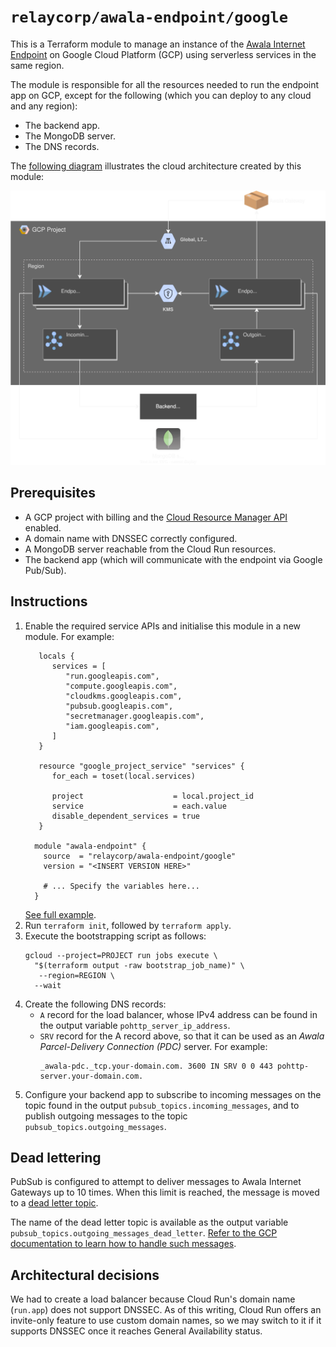# `relaycorp/awala-endpoint/google`

This is a Terraform module to manage an instance of the [Awala Internet Endpoint](https://docs.relaycorp.tech/awala-endpoint-internet/) on Google Cloud Platform (GCP) using serverless services in the same region.

The module is responsible for all the resources needed to run the endpoint app on GCP, except for the following (which you can deploy to any cloud and any region):

- The backend app.
- The MongoDB server.
- The DNS records.

The [following diagram](https://github.com/relaycorp/terraform-google-awala-endpoint/blob/main/diagrams/cloud.svg) illustrates the cloud architecture created by this module:

![](./diagrams/cloud.svg)

## Prerequisites

- A GCP project with billing and the [Cloud Resource Manager API](https://console.developers.google.com/apis/api/cloudresourcemanager.googleapis.com/overview) enabled.
- A domain name with DNSSEC correctly configured.
- A MongoDB server reachable from the Cloud Run resources.
- The backend app (which will communicate with the endpoint via Google Pub/Sub).

## Instructions

1. Enable the required service APIs and initialise this module in a new module. For example:
   ```hcl
      locals {
         services = [
            "run.googleapis.com",
            "compute.googleapis.com",
            "cloudkms.googleapis.com",
            "pubsub.googleapis.com",
            "secretmanager.googleapis.com",
            "iam.googleapis.com",
         ]
      }

      resource "google_project_service" "services" {
         for_each = toset(local.services)

         project                    = local.project_id
         service                    = each.value
         disable_dependent_services = true
      }

     module "awala-endpoint" {
       source  = "relaycorp/awala-endpoint/google"
       version = "<INSERT VERSION HERE>"
   
       # ... Specify the variables here...
     }
   ```
   [See full example](examples/pong).
2. Run `terraform init`, followed by `terraform apply`.
3. Execute the bootstrapping script as follows:
   ```shell
   gcloud --project=PROJECT run jobs execute \
     "$(terraform output -raw bootstrap_job_name)" \
      --region=REGION \
     --wait
   ```
4. Create the following DNS records:
   - `A` record for the load balancer, whose IPv4 address can be found in the output variable `pohttp_server_ip_address`.
   - `SRV` record for the A record above, so that it can be used as an _Awala Parcel-Delivery Connection (PDC)_ server. For example:
     ```
     _awala-pdc._tcp.your-domain.com. 3600 IN SRV 0 0 443 pohttp-server.your-domain.com.
     ```
5. Configure your backend app to subscribe to incoming messages on the topic found in the output `pubsub_topics.incoming_messages`, and to publish outgoing messages to the topic `pubsub_topics.outgoing_messages`.

## Dead lettering

PubSub is configured to attempt to deliver messages to Awala Internet Gateways up to 10 times. When this limit is reached, the message is moved to a [dead letter topic](https://www.enterpriseintegrationpatterns.com/patterns/messaging/DeadLetterChannel.html).

The name of the dead letter topic is available as the output variable `pubsub_topics.outgoing_messages_dead_letter`. [Refer to the GCP documentation to learn how to handle such messages](https://cloud.google.com/pubsub/docs/handling-failures).

## Architectural decisions

We had to create a load balancer because Cloud Run's domain name (`run.app`) does not support DNSSEC. As of this writing, Cloud Run offers an invite-only feature to use custom domain names, so we may switch to it if it supports DNSSEC once it reaches General Availability status.
